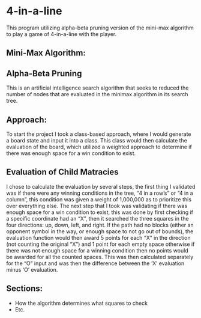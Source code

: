 # 4-in-a-line
This program utilizing alpha-beta pruning version of the mini-max algorithm to play a game of 4-in-a-line with the player.

## Mini-Max Algorithm: 

## Alpha-Beta Pruning
This is an artificial intelligence search algorithm that seeks to reduced the number of nodes that are evaluated in the minimax algorithm in its search tree.

## Approach:
To start the project I took a class-based approach, where I would generate a board state and input it into a class. This class would then calculate the evaluation of the board, which utilized a weighted approach to determine if there was enough space for a win condition to exist.

## Evaluation of Child Matracies
I chose to calculate the evaluation by several steps, the first thing I validated was if there were any winning conditions in the tree, “4 in a row’s” or “4 in a column”, this condition was given a weight of 1,000,000 as to prioritize this over everything else. The next step that I took was validating if there was enough space for a win condition to exist, this was done by first checking if a specific coordinate had an “X”, then it searched the three squares in the four directions: up, down, left, and right. If the path had no blocks (either an opponent symbol in the way, or enough space to not go out of bounds), the evaluation function would then award 5 points for each “X” in the direction (not counting the original “X”) and 1 point for each empty space otherwise if there was not enough space for a winning condition then no points would be awarded for all the counted spaces. This was then calculated separately for the “O” input and was then the difference between the ‘X’ evaluation minus ‘O’ evaluation.

## Sections:
- How the algorithm determines what squares to check
- Etc.
